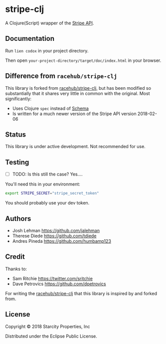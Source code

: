 # stripe-clj

A Clojure(Script) wrapper of the [Stripe API](https://stripe.com/docs/api).

## Documentation

Run `lien codox` in your project directory.

Then open `your-project-directory/target/doc/index.html` in your browser.


## Difference from `racehub/stripe-clj`

This library is forked from
[racehub/stripe-clj](https://github.com/racehub/stripe-clj), but has been
modified so substantially that it shares very little in common with the
original. Most significantly:

- Uses Clojure `spec` instead of [Schema](https://github.com/plumatic/schema)
- Is written for a much newer version of the Stripe API version 2018-02-06

## Status

This library is under active development. Not recommended for use.

## Testing

- [ ] TODO: Is this still the case? Yes....

You'll need this in your environment:

```sh
export STRIPE_SECRET="stripe_secret_token"
```

You should probably use your dev token.

## Authors

- Josh Lehman <https://github.com/jalehman>
- Therese Diede <https://github.com/tdiede>
- Andres Pineda <https://github.com/humbamp123>

## Credit

Thanks to:

- Sam Ritchie <https://twitter.com/sritchie>
- Dave Petrovics <https://github.com/dpetrovics>

For writing the [racehub/stripe-clj](https://github.com/racehub/stripe-clj) that
this library is inspired by and forked from.

## License

Copyright © 2018 Starcity Properties, Inc

Distributed under the Eclipse Public License.
